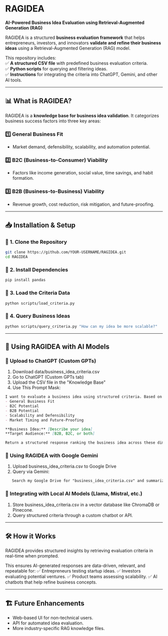 # RAGIDEA
**AI-Powered Business Idea Evaluation using Retrieval-Augmented Generation (RAG)**  

RAGIDEA is a structured **business evaluation framework** that helps entrepreneurs, investors, and innovators **validate and refine their business ideas** using a Retrieval-Augmented Generation (RAG) model.  

This repository includes:  
✅ **A structured CSV file** with predefined business evaluation criteria.  
✅ **Python scripts** for querying and filtering ideas.  
✅ **Instructions** for integrating the criteria into ChatGPT, Gemini, and other AI tools.  

---

## 📊 **What is RAGIDEA?**  
RAGIDEA is a **knowledge base for business idea validation**. It categorizes business success factors into three key areas:  

### **1️⃣ General Business Fit**  
- Market demand, defensibility, scalability, and automation potential.  

### **2️⃣ B2C (Business-to-Consumer) Viability**  
- Factors like income generation, social value, time savings, and habit formation.  

### **3️⃣ B2B (Business-to-Business) Viability**  
- Revenue growth, cost reduction, risk mitigation, and future-proofing.  

---

## 📥 **Installation & Setup**  
### 🔹 **1. Clone the Repository**  
```sh
git clone https://github.com/YOUR-USERNAME/RAGIDEA.git
cd RAGIDEA
```
### 🔹 **2. Install Dependencies**
```sh
pip install pandas
```
### 🔹 **3. Load the Criteria Data**
```sh
python scripts/load_criteria.py
```
### 🔹 **4. Query Business Ideas**
```sh
python scripts/query_criteria.py "How can my idea be more scalable?"
```
---

## 🤖 Using RAGIDEA with AI Models
### 🔹 **Upload to ChatGPT (Custom GPTs)**
1. Download data/business_idea_criteria.csv
2. Go to ChatGPT (Custom GPTs tab)
3. Upload the CSV file in the "Knowledge Base"
4. Use This Prompt Mask:
```markdown
I want to evaluate a business idea using structured criteria. Based on the uploaded RAGIDEA CSV, analyze my idea against:
- General Business Fit
- B2C Potential
- B2B Potential
- Scalability and Defensibility
- Market Timing and Future-Proofing

**Business Idea:** [Describe your idea]  
**Target Audience:** [B2B, B2C, or both]  

Return a structured response ranking the business idea across these dimensions and suggest improvements based on gaps in the framework.
```
### 🔹 **Using RAGIDEA with Google Gemini**
1. Upload business_idea_criteria.csv to Google Drive
2. Query via Gemini:
```markdown
   Search my Google Drive for "business_idea_criteria.csv" and summarize the best criteria for a scalable business.
```
### 🔹 Integrating with Local AI Models (Llama, Mistral, etc.)
1. Store business_idea_criteria.csv in a vector database like ChromaDB or Pinecone.
2. Query structured criteria through a custom chatbot or API.

---

## 🛠 How it Works
RAGIDEA provides structured insights by retrieving evaluation criteria in real-time when prompted.

This ensures AI-generated responses are data-driven, relevant, and repeatable for:
✅ Entrepreneurs testing startup ideas.
✅ Investors evaluating potential ventures.
✅ Product teams assessing scalability.
✅ AI chatbots that help refine business concepts.

---

## 🏗 Future Enhancements
 - Web-based UI for non-technical users.
 - API for automated idea evaluation.
 - More industry-specific RAG knowledge files.
